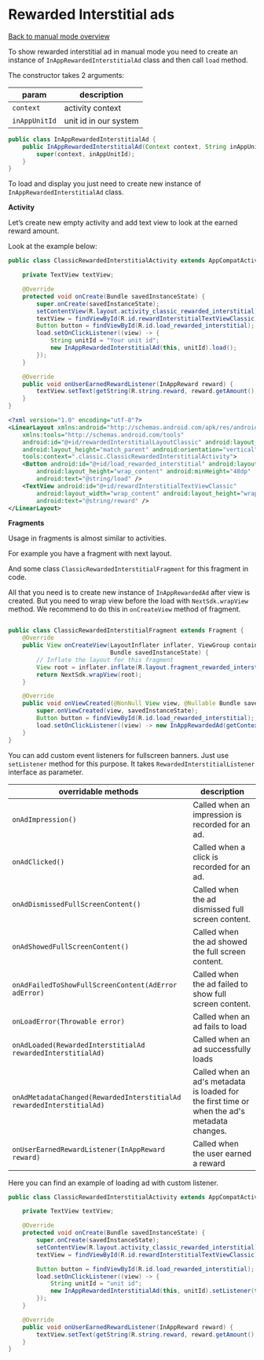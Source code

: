 # Rewarded Interstitial ads
[Back to manual mode overview](https://github.com/nextmillenniummedia/inapp-android-example/blob/main/docs/manual/Manual.md)

To show rewarded interstitial ad in manual mode you need to create an instance
of `InAppRewardedInterstitialAd` class and then call `load` method.

The constructor takes 2 arguments:

| param | description |
| --- | --- |
| `context` | activity context |
| `inAppUnitId` | unit id in our system |

```java
public class InAppRewardedInterstitialAd {
    public InAppRewardedInterstitialAd(Context context, String inAppUnitId) {
        super(context, inAppUnitId);
    }
}

```

To load and display you just need to create new instance of `InAppRewardedInterstitialAd` class.

**Activity**

Let’s create new empty activity and add text view to look at the earned reward amount.

Look at the example below:

```java
public class ClassicRewardedInterstitialActivity extends AppCompatActivity implements RewardedInterstitialListener {

    private TextView textView;

    @Override
    protected void onCreate(Bundle savedInstanceState) {
        super.onCreate(savedInstanceState);
        setContentView(R.layout.activity_classic_rewarded_interstitial);
        textView = findViewById(R.id.rewardInterstitialTextViewClassic);
        Button button = findViewById(R.id.load_rewarded_interstitial);
        load.setOnClickListener((view) -> {
            String unitId = "Your unit id";
            new InAppRewardedInterstitialAd(this, unitId).load();
        });
    }

    @Override
    public void onUserEarnedRewardListener(InAppReward reward) {
        textView.setText(getString(R.string.reward, reward.getAmount(), reward.getRewardType()));
    }
}

```

```xml
<?xml version="1.0" encoding="utf-8"?>
<LinearLayout xmlns:android="http://schemas.android.com/apk/res/android"
    xmlns:tools="http://schemas.android.com/tools"
    android:id="@+id/rewardedInterstitialLayoutClassic" android:layout_width="match_parent"
    android:layout_height="match_parent" android:orientation="vertical"
    tools:context=".classic.ClassicRewardedInterstitialActivity">
    <Button android:id="@+id/load_rewarded_interstitial" android:layout_width="match_parent"
        android:layout_height="wrap_content" android:minHeight="48dp"
        android:text="@string/load" />
    <TextView android:id="@+id/rewardInterstitialTextViewClassic"
        android:layout_width="wrap_content" android:layout_height="wrap_content"
        android:text="@string/reward" />
</LinearLayout>
```

**Fragments**

Usage in fragments is almost similar to activities.

For example you have a fragment with next layout.

And some class `ClassicRewardedInterstitialFragment` for this fragment in code.

All that you need is to create new instance of `InAppRewardedAd` after view is created. But you need
to wrap view before the load with `NextSdk.wrapView` method. We recommend to do this
in `onCreateView` method of fragment.

```java

public class ClassicRewardedInterstitialFragment extends Fragment {
    @Override
    public View onCreateView(LayoutInflater inflater, ViewGroup container,
                             Bundle savedInstanceState) {
        // Inflate the layout for this fragment
        View root = inflater.inflate(R.layout.fragment_rewarded_interstitial, container, false);
        return NextSdk.wrapView(root);
    }

    @Override
    public void onViewCreated(@NonNull View view, @Nullable Bundle savedInstanceState) {
        super.onViewCreated(view, savedInstanceState);
        Button button = findViewById(R.id.load_rewarded_interstitial);
        load.setOnClickListener((view) -> new InAppRewardedAd(getContext(), "Unit id").load());
    }
}
```

You can add custom event listeners for fullscreen banners. Just use `setListener` method for this
purpose. It takes `RewardedInterstitialListener` interface as parameter.

| overridable methods | description |
| --- | --- |
| `onAdImpression()` | Called when an impression is recorded for an ad. |
| `onAdClicked()` | Called when a click is recorded for an ad. |
| `onAdDismissedFullScreenContent()` | Called when the ad dismissed full screen content. |
| `onAdShowedFullScreenContent()` | Called when the ad showed the full screen content. |
| `onAdFailedToShowFullScreenContent(AdError adError)` | Called when the ad failed to show full screen content. |
| `onLoadError(Throwable error)` | Called when an ad fails to load |
| `onAdLoaded(RewardedInterstitialAd rewardedInterstitialAd)` | Called when an ad successfully loads |
| `onAdMetadataChanged(RewardedInterstitialAd rewardedInterstitialAd)` | Called when an ad's metadata is loaded for the first time or when the ad's metadata changes. |
| `onUserEarnedRewardListener(InAppReward reward)` | Called when the user earned a reward |

Here you can find an example of loading ad with custom listener.

```java
public class ClassicRewardedInterstitialActivity extends AppCompatActivity implements RewardedInterstitialListener {

    private TextView textView;

    @Override
    protected void onCreate(Bundle savedInstanceState) {
        super.onCreate(savedInstanceState);
        setContentView(R.layout.activity_classic_rewarded_interstitial);
        textView = findViewById(R.id.rewardInterstitialTextViewClassic);

        Button button = findViewById(R.id.load_rewarded_interstitial);
        load.setOnClickListener((view) -> {
            String unitId = "unit id";
            new InAppRewardedInterstitialAd(this, unitId).setListener(this).load();
        });
    }

    @Override
    public void onUserEarnedRewardListener(InAppReward reward) {
        textView.setText(getString(R.string.reward, reward.getAmount(), reward.getRewardType()));
    }
}
```
